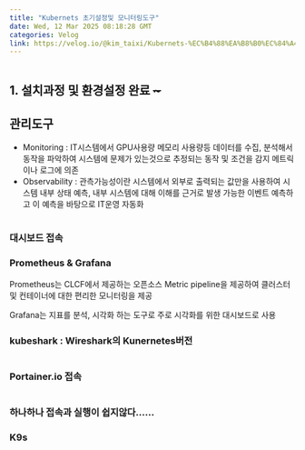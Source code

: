 ```yaml
---
title: "Kubernets 초기설정및 모니터링도구"
date: Wed, 12 Mar 2025 08:18:28 GMT
categories: Velog
link: https://velog.io/@kim_taixi/Kubernets-%EC%B4%88%EA%B8%B0%EC%84%A4%EC%A0%95
---
```


<p><img alt="" src="https://velog.velcdn.com/images/kim_taixi/post/824bb62a-3366-4a35-9822-fa5a1475de5e/image.png" /></p>
<h2 id="1-설치과정-및-환경설정-완료-">1. 설치과정 및 환경설정 완료 <del>~</del></h2>
<h2 id="관리도구">관리도구</h2>
<ul>
<li>Monitoring : IT시스템에서 GPU사용량 메모리 사용량등 데이터를 수집, 분석해서 동작을 파악하여 시스템에 문제가 있는것으로 추정되는 동작 및 조건을 감지 메트릭이나 로그에 의존</li>
<li>Observability : 관측가능성이란 시스템에서 외부로 출력되는 값만을 사용하여 시스템 내부 상태 예측, 내부 시스템에 대해 이해를 근거로 발생 가능한 이벤트 예측하고 이 예측을 바탕으로 IT운영 자동화</li>
</ul>
<p><img alt="" src="https://velog.velcdn.com/images/kim_taixi/post/a0b91c53-4e8c-485e-9fa2-b8f40573c92b/image.png" /></p>
<h3 id="대시보드-접속">대시보드 접속</h3>
<h3 id="prometheus--grafana">Prometheus &amp; Grafana</h3>
<p>Prometheus는 CLCF에서 제공하는 오픈소스 Metric pipeline을 제공하여 클러스터 및 컨테이너에 대한 편리한 모니터링을 제공</p>
<p>Grafana는 지표를 분석, 시각화 하는 도구로 주로 시각화를 위한 대시보드로 사용</p>
<h3 id="kubeshark--wireshark의-kunernetes버전">kubeshark : Wireshark의 Kunernetes버전</h3>
<p><img alt="" src="https://velog.velcdn.com/images/kim_taixi/post/b584b41b-15bd-41c7-a019-284b315dcf2e/image.png" /></p>
<h3 id="portainerio-접속">Portainer.io 접속</h3>
<p><img alt="" src="https://velog.velcdn.com/images/kim_taixi/post/35b331ac-264d-456c-b008-0e2ec8b937ad/image.png" /></p>
<h3 id="하나하나-접속과-실행이--쉽지않다">하나하나 접속과 실행이  쉽지않다……</h3>
<h3 id="k9s">K9s</h3>
<p><img alt="" src="https://velog.velcdn.com/images/kim_taixi/post/27f4cb03-9821-493d-91ed-61c02a9d7122/image.png" /></p>
